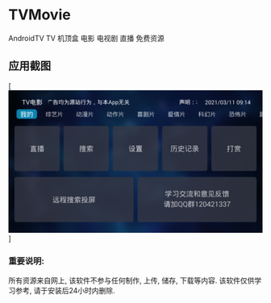 # TVMovie
AndroidTV TV 机顶盒  电影  电视剧  直播 免费资源

## 应用截图
[![我的](./images/Screenshot_2021-03-11-09-14-31.png)]

### 重要说明:
所有资源来自网上, 该软件不参与任何制作, 上传, 储存, 下载等内容. 该软件仅供学习参考, 请于安装后24小时内删除.